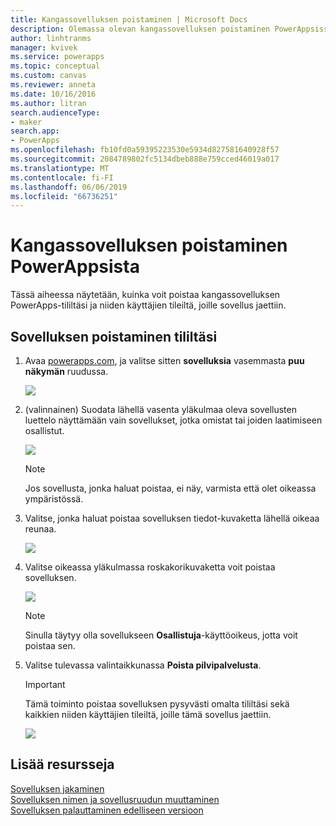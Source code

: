 ```yaml
---
title: Kangassovelluksen poistaminen | Microsoft Docs
description: Olemassa olevan kangassovelluksen poistaminen PowerAppsissa
author: linhtranms
manager: kvivek
ms.service: powerapps
ms.topic: conceptual
ms.custom: canvas
ms.reviewer: anneta
ms.date: 10/16/2016
ms.author: litran
search.audienceType:
- maker
search.app:
- PowerApps
ms.openlocfilehash: fb10fd0a59395223530e5934d827581640928f57
ms.sourcegitcommit: 2084789802fc5134dbeb888e759cced46019a017
ms.translationtype: MT
ms.contentlocale: fi-FI
ms.lasthandoff: 06/06/2019
ms.locfileid: "66736251"
---
```

# <a name="delete-a-canvas-app-from-powerapps"></a>Kangassovelluksen poistaminen PowerAppsista
Tässä aiheessa näytetään, kuinka voit poistaa kangassovelluksen PowerApps-tililtäsi ja niiden käyttäjien tileiltä, joille sovellus jaettiin.

## <a name="delete-an-app-from-your-account"></a>Sovelluksen poistaminen tililtäsi
1. Avaa [powerapps.com](https://web.powerapps.com?utm_source=padocs&utm_medium=linkinadoc&utm_campaign=referralsfromdoc), ja valitse sitten **sovelluksia** vasemmasta **puu näkymän** ruudussa.
   
    ![](./media/delete-app/file-apps.png)
2. (valinnainen) Suodata lähellä vasenta yläkulmaa oleva sovellusten luettelo näyttämään vain sovellukset, jotka omistat tai joiden laatimiseen osallistut.
   
    ![](./media/delete-app/filter-list.png)
   
    > [!NOTE]
   > Jos sovellusta, jonka haluat poistaa, ei näy, varmista että olet oikeassa ympäristössä.
3. Valitse, jonka haluat poistaa sovelluksen tiedot-kuvaketta lähellä oikeaa reunaa.
   
    ![](./media/delete-app/app-options.png)
4. Valitse oikeassa yläkulmassa roskakorikuvaketta voit poistaa sovelluksen.
   
    ![](./media/delete-app/delete-icon.png)
   
    > [!NOTE]
   > Sinulla täytyy olla sovellukseen **Osallistuja**-käyttöoikeus, jotta voit poistaa sen.
5. Valitse tulevassa valintaikkunassa **Poista pilvipalvelusta**.  
   
    > [!IMPORTANT]
   > Tämä toiminto poistaa sovelluksen pysyvästi omalta tililtäsi sekä kaikkien niiden käyttäjien tileiltä, joille tämä sovellus jaettiin.
   
    ![](./media/delete-app/delete-button.png)

## <a name="more-resources"></a>Lisää resursseja
[Sovelluksen jakaminen](share-app.md)  
[Sovelluksen nimen ja sovellusruudun muuttaminen](set-name-tile.md)  
[Sovelluksen palauttaminen edelliseen versioon](restore-an-app.md)  

